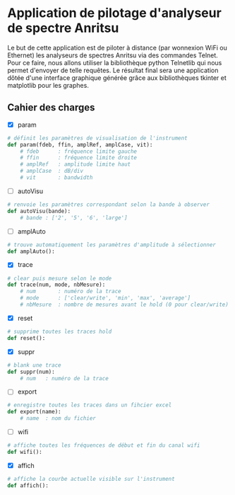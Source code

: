 # Application de pilotage d'analyseur de spectre Anritsu

Le but de cette application est de piloter à distance (par wonnexion WiFi ou Ethernet) les analyseurs de spectres Anritsu via des commandes Telnet. Pour ce faire, nous allons utiliser la bibliothèque python Telnetlib qui nous permet d'envoyer de telle requêtes. Le résultat final sera une application dôtée d'une interface graphique générée grâce aux bibliothèques tkinter et matplotlib pour les graphes.

## Cahier des charges

- [x] param
```python
# définit les paramètres de visualisation de l'instrument
def param(fdeb, ffin, amplRef, amplCase, vit):
    # fdeb      : fréquence limite gauche
    # ffin      : fréquence limite droite
    # amplRef   : amplitude limite haut
    # amplCase  : dB/div
    # vit       : bandwidth
```
- [ ] autoVisu
```python
# renvoie les paramètres correspondant selon la bande à observer
def autoVisu(bande):
    # bande : ['2', '5', '6', 'large']
```
- [ ] amplAuto
```python
# trouve automatiquement les paramètres d'amplitude à sélectionner
def amplAuto():
```
- [x] trace
```python
# clear puis mesure selon le mode
def trace(num, mode, nbMesure):
    # num       : numéro de la trace
    # mode      : ['clear/write', 'min', 'max', 'average']
    # nbMesure  : nombre de mesures avant le hold (0 pour clear/write)
```
- [x] reset
```python
# supprime toutes les traces hold
def reset():
```
- [x] suppr
```python
# blank une trace
def suppr(num):
    # num   : numéro de la trace
```
- [ ] export
```python
# enregistre toutes les traces dans un fihcier excel
def export(name):
    # name  : nom du fichier
```
- [ ] wifi
```python
# affiche toutes les fréquences de début et fin du canal wifi
def wifi():
```
- [x] affich
```python
# affiche la courbe actuelle visible sur l'instrument
def affich():
```